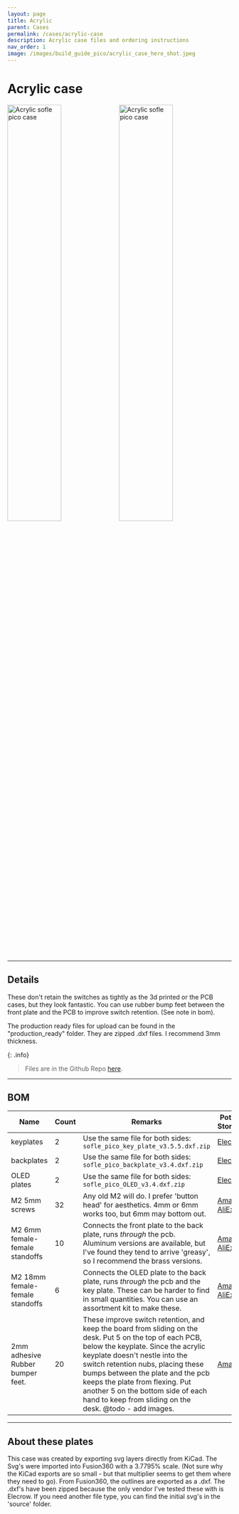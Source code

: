 ```yaml
---
layout: page
title: Acrylic
parent: Cases
permalink: /cases/acrylic-case
description: Acrylic case files and ordering instructions
nav_order: 1
image: /images/build_guide_pico/acrylic_case_hero_shot.jpeg
---
```


# Acrylic case

<a href="/images/cases/acrylic_case_hero_shot.jpeg"><img src="/images/cases/acrylic_case_hero_shot.jpeg" alt="Acrylic sofle pico case" width="49%"></a>
<a href="/images/cases/sofle_pico_acrylic_case.jpeg"><img src="/images/cases/sofle_pico_acrylic_case.jpeg" alt="Acrylic sofle pico case" width="49%"></a>

<hr>

## Details

These don't retain the switches as tightly as the 3d printed or the PCB cases, but they look fantastic. You can use rubber bump feet between the front plate and the PCB to improve switch retention. (See note in bom).

The production ready files for upload can be found in the "production_ready" folder. They are zipped .dxf files. I recommend 3mm thickness.

{: .info}
>  Files are in the Github Repo [here](https://github.com/JellyTitan/Sofle-Pico/tree/main/Sofle_Pico/Case/Acrylic_case).
<hr>

## BOM

 | Name | Count | Remarks | Potential Storefront |
|-|-|-|-|
| keyplates   | 2 | Use the same file for both sides: `sofle_pico_key_plate_v3.5.5.dxf.zip` |[Elecrow](https://www.elecrow.com/)|
| backplates  | 2 | Use the same file for both sides: `sofle_pico_backplate_v3.4.dxf.zip` |[Elecrow](https://www.elecrow.com/)|
| OLED plates | 2 | Use the same file for both sides: `sofle_pico_OLED_v3.4.dxf.zip`|[Elecrow](https://www.elecrow.com/)|
|M2 5mm screws|32| Any old M2 will do. I prefer 'button head' for aesthetics. 4mm or 6mm works too, but 6mm may bottom out. |[Amazon](https://www.amazon.com/gp/product/B07ZH6GRK2)<br>[AliExpress](https://www.aliexpress.us/item/3256805706765925.html)|
| M2 6mm female-female standoffs | 10 | Connects the front plate to the back plate, runs _through_ the pcb. Aluminum versions are available, but I've found they tend to arrive 'greasy', so I recommend the brass versions.|[Amazon](https://www.amazon.com/gp/product/B07B9X1KY6)<br>[AliExpress](https://www.aliexpress.us/item/3256804317893173.html)|
| M2 18mm female-female standoffs | 6 | Connects the OLED plate to the back plate, runs _through_ the pcb and the key plate. These can be harder to find in small quantities. You can use an assortment kit to make these. |[Amazon](https://www.amazon.com/gp/product/B07B9X1KY6)<br>[AliExpress](https://www.aliexpress.us/item/3256804317893173.html)|
| 2mm adhesive Rubber bumper feet. | 20 | These improve switch retention, and keep the board from sliding on the desk. Put 5 on the top of each PCB, below the keyplate. Since the acrylic keyplate doesn't nestle into the switch retention nubs, placing these bumps between the plate and the pcb keeps the plate from flexing. Put another 5 on the bottom side of each hand to keep from sliding on the desk. @todo - add images. | [Amazon](https://www.amazon.com/ROCHU-Self-Adhesive-Rubber-Bumpons-Furniture/dp/B073SVKFYJ) |

<hr>

## About these plates
This case was created by exporting svg layers directly from KiCad. The Svg's were imported into Fusion360 with a 3.7795% scale. (Not sure why the KiCad exports are so small - but that multiplier seems to get them where they need to go). From Fusion360, the outlines are exported as a .dxf. The .dxf's have been zipped because the only vendor I've tested these with is Elecrow. If you need another file type, you can find the initial svg's in the 'source' folder.

